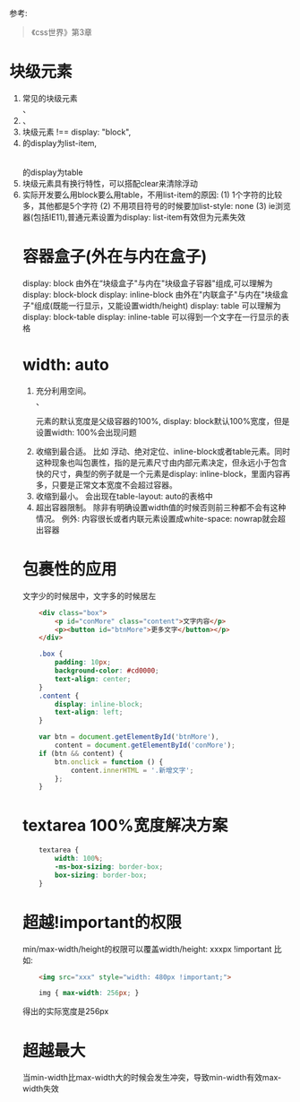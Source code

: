 参考:
>  《css世界》第3章
# 块级元素
1. 常见的块级元素 <div>、<li>、<table>
2. 块级元素 !== display: "block",<li>的display为list-item,<table>的display为table
3. 块级元素具有换行特性，可以搭配clear来清除浮动
4. 实际开发要么用block要么用table，不用list-item的原因:
(1) 1个字符的比较多，其他都是5个字符
(2) 不用项目符号的时候要加list-style: none
(3) ie浏览器(包括IE11),普通元素设置为display: list-item有效但为元素失效

# 容器盒子(外在与内在盒子)
display: block 由外在“块级盒子"与内在"块级盒子容器"组成,可以理解为display: block-block
display: inline-block 由外在"内联盒子"与内在"块级盒子"组成(既能一行显示，又能设置width/height)
display: table 可以理解为display: block-table
display: inline-table 可以得到一个文字在一行显示的表格

# width: auto
1. 充分利用空间。 <div>、<p>元素的默认宽度是父级容器的100%, display: block默认100%宽度，但是设置width: 100%会出现问题
2. 收缩到最合适。 比如 浮动、绝对定位、inline-block或者table元素。同时这种现象也叫包裹性，指的是元素尺寸由内部元素决定，但永远小于包含快的尺寸，典型的例子就是一个元素是display: inline-block，里面内容再多，只要是正常文本宽度不会超过容器。
3. 收缩到最小。 会出现在table-layout: auto的表格中
4. 超出容器限制。 除非有明确设置width值的时候否则前三种都不会有这种情况。 例外: 
内容很长或者内联元素设置成white-space: nowrap就会超出容器

# 包裹性的应用
文字少的时候居中，文字多的时候居左
```html
    <div class="box">
        <p id="conMore" class="content">文字内容</p>
        <p><button id="btnMore">更多文字</button></p>
    </div>
```
```css
    .box {
        padding: 10px;
        background-color: #cd0000;
        text-align: center;
    }
    .content {
        display: inline-block;
        text-align: left;
    }
```
```javascript
    var btn = document.getElementById('btnMore'),
        content = document.getElementById('conMore');
    if (btn && content) {
        btn.onclick = function () {
            content.innerHTML = '.新增文字';
        };
    }
```

# textarea 100%宽度解决方案
```css
    textarea {
        width: 100%;
        -ms-box-sizing: border-box;
        box-sizing: border-box;
    }
```

# 超越!important的权限
min/max-width/height的权限可以覆盖width/height: xxxpx !important
比如:
```html
    <img src="xxx" style="width: 480px !important;">
```
```css
    img { max-width: 256px; }
```
得出的实际宽度是256px

# 超越最大
当min-width比max-width大的时候会发生冲突，导致min-width有效max-width失效

